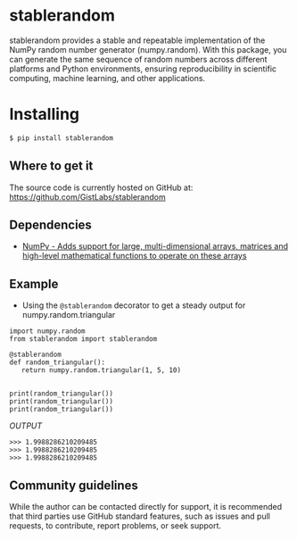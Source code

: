 # stablerandom
stablerandom provides a stable and repeatable implementation of the NumPy random number generator (numpy.random).
With this package, you can generate the same sequence of random numbers across different platforms and Python environments, ensuring reproducibility in scientific computing, machine learning, and other applications.


Installing
==========
```bash
$ pip install stablerandom
```


## Where to get it
The source code is currently hosted on GitHub at:
https://github.com/GistLabs/stablerandom


## Dependencies
- [NumPy - Adds support for large, multi-dimensional arrays, matrices and high-level mathematical functions to operate 
on these arrays](https://www.numpy.org)


## Example
- Using the `@stablerandom` decorator to get a steady output for numpy.random.triangular

 ```
import numpy.random
from stablerandom import stablerandom

@stablerandom
def random_triangular():
    return numpy.random.triangular(1, 5, 10)


print(random_triangular())
print(random_triangular())
print(random_triangular())
```

_OUTPUT_
```
>>> 1.9988286210209485
>>> 1.9988286210209485
>>> 1.9988286210209485
```


## Community guidelines
While the author can be contacted directly for support, it is recommended that third parties use GitHub standard features, 
such as issues and pull requests, to contribute, report problems, or seek support.
